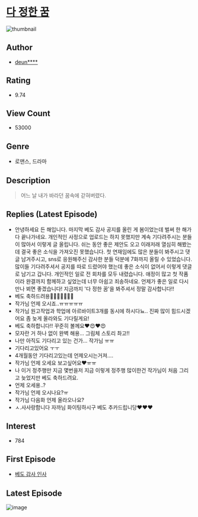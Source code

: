 # [다 정한 꿈](https://comic.naver.com/bestChallenge/list?titleId=757685)
![thumbnail](https://image-comic.pstatic.net/user_contents_data/challenge_comic/2021/05/01/339072/thumbnail_434x3303d0bad34_6772_452d_9398_cb1376b4b1d7_00001294.JPEG)

## Author
- [deun****](https://comic.naver.com/artistTitle?id=339072)

## Rating
- 9.74

## View Count
- 53000

## Genre
- 로맨스, 드라마

## Description
> 어느 날 내가 바라던 꿈속에 갇혀버렸다.

## Replies (Latest Episode)
- 안녕하세요 든 해입니다. 마지막 베도 감사 공지를 올린 게 봄이었는데 벌써 한 해가 다 끝나가네요. 개인적인 사정으로 업로드는 하지 못했지만 계속 기다려주시는 분들이 많아서 이렇게 글 올립니다. 쉬는 동안 좋은 제안도 오고 이래저래 열심히 해봤는데 결국 좋은 소식을 가져오진 못했습니다. 첫 연재임에도 많은 분들이 봐주시고 댓글 남겨주시고, sns로 응원해주신 감사한 분들 덕분에 7화까지 올릴 수 있었습니다. 많이들 기다려주셔서 공지를 따로 드렸어야 했는데 좋은 소식이 없어서 이렇게 댓글로 남기고 갑니다. 개인적인 일로 전 회차를 모두 내렸습니다. 애정이 많고 첫 작품이라 완결까지 함께하고 싶었는데 너무 아쉽고 죄송하네요. 언제가 좋은 일로 다시 만나 뵈면 좋겠습니다! 지금까지 '다 정한 꿈'을 봐주셔서 정말 감사합니다!!
- 베도 축하드려용💖💘💝💕💞💓💗
- 작가님 언제 오시죠..ㅠㅠㅠㅠㅠ
- 작가님 원고작업과 학업에 아르바이트3개를 동시에 하시다뇨.. 진짜 많이 힘드시겠어요 좀 늦게 올라와도 기다릴게요!
- 베도 축하합니다!! 꾸준히 볼께요♥😍♥😍
- 모자란 거 하나 없이 완벽 해용... 그림체 스토리 촤고!!
- 나만 아직도 기다리고 있는 건가... 작가님 ㅠㅠ
- 기다리고있어요 ㅜㅜ
- 4개월동안 기다리고있는데 언제오시는거져....
- 작가님 언제 오세요 보고싶어요♥ㅠㅠ
- 나 이거 정주행만 지금 몇번을저 지금 이렇게 정주행 많이한건 작가님이 처음 그리고 늦었지만 베도 축하드려요.
- 언제 오세용..?
- 작가님 언제 오시나요?ㅠ
- 작가님 다음화 언제 올라오나요?
- ㅅ.사사랑함니다 자까님 화이팅하시구 베도 추카드립니당❤❤❤

## Interest
- 784

## First Episode
- [베도 감사 인사](https://comic.naver.com/bestChallenge/detail?titleId=757685&no=15)

## Latest Episode
![image](https://image-comic.pstatic.net/user_contents_data/challenge_comic/2021/05/01/339072/upload_4064046096088971318.jpeg)
